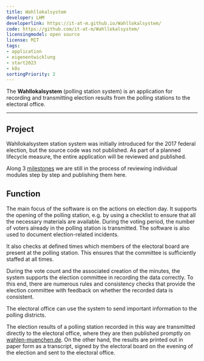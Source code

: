 ```yaml
---
title: Wahllokalsystem
developer: LHM
developerlink: https://it-at-m.github.io/Wahllokalsystem/
code: https://github.com/it-at-m/Wahllokalsystem/
licensingmodel: open source
license: MIT
tags:
- application
- eigenentwicklung
- start2023
- k8s
sortingPriority: 2
---
```

The __Wahllokalsystem__ (polling station system) is an application for recording and transmitting election results from the polling stations to the electoral office.

---

## Project

Wahllokalsystem station system was initially introduced for the 2017 federal election, but the source code was not published.
As part of a planned lifecycle measure, the entire application will be reviewed and published.

Along 3 [milestones](https://github.com/it-at-m/Wahllokalsystem/milestones?direction=asc&sort=title) we are still in the process of reviewing individual modules step by step and publishing them here.


## Function

The main focus of the software is on the actions on election day. It supports the opening of the polling station, e.g. by using a checklist to ensure that all the necessary materials are available. During the voting period, the number of voters already in the polling station is transmitted. The software is also used to document election-related incidents.

It also checks at defined times which members of the electoral board are present at the polling station. This ensures that the committee is sufficiently staffed at all times.

During the vote count and the associated creation of the minutes, the system supports the election committee in recording the data correctly. To this end, there are numerous rules and consistency checks that provide the election committee with feedback on whether the recorded data is consistent.

The electoral office can use the system to send important information to the polling districts.

The election results of a polling station recorded in this way are transmitted directly to the electoral office, where they are then published promptly on [wahlen-muenchen.de](https://www.wahlen-muenchen.de/).
On the other hand, the results are printed out in paper form as a transcript, signed by the electoral board on the evening of the election and sent to the electoral office.
